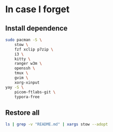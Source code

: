 # In case I forget

## Install dependence

```sh
sudo pacman -S \
    stow \
    fzf xclip p7zip \
    i3 \
    kitty \
    ranger w3m \
    openssh \
    tmux \
    gvim \
    xorg-xinput
yay -S \
    picom-ftlabs-git \
    typora-free
```

## Restore all

```sh
ls | grep -v "README.md" | xargs stow --adopt
```
